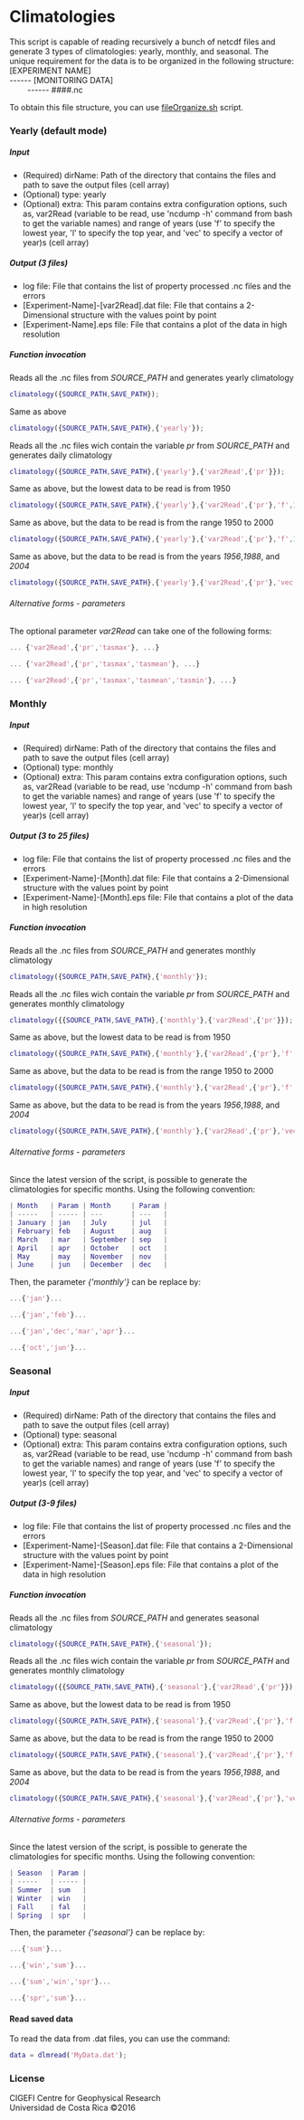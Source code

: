 # Climatologies
This script is capable of reading recursively a bunch of netcdf files and generate 3 types of climatologies: yearly, monthly, and seasonal.
The unique requirement for the data is to be organized in the following structure:<br/>
[EXPERIMENT NAME]<br/>
------ [MONITORING DATA]<br/>
&nbsp;&nbsp;&nbsp;&nbsp;&nbsp;&nbsp;&nbsp;&nbsp;------ ####.nc<br />

To obtain this file structure, you can use [fileOrganize.sh](https://github.com/cigefi/fileManager/) script.

### Yearly (default mode)
##### Input
- (Required) dirName: Path of the directory that contains the files and path to save the output files (cell array)
- (Optional) type: yearly
- (Optional) extra: This param contains extra configuration options, such as, var2Read (variable to be read, use 'ncdump -h' command from bash to get the variable names) and range of years (use 'f' to specify the lowest year, 'l' to specify the top year, and 'vec' to specify a vector of year)s (cell array)

##### Output (3 files)
- log file: File that contains the list of property processed .nc files and the errors
- [Experiment-Name]-[var2Read].dat file: File that contains a 2-Dimensional structure with the values point by point
- [Experiment-Name].eps file: File that contains a plot of the data in high resolution

##### Function invocation
Reads all the .nc files from _SOURCE_PATH_ and generates yearly climatology
```matlab
climatology({SOURCE_PATH,SAVE_PATH});
```
Same as above
```matlab
climatology({SOURCE_PATH,SAVE_PATH},{'yearly'});
```
Reads all the .nc files wich contain the variable _pr_ from _SOURCE_PATH_ and generates daily climatology
```matlab
climatology({SOURCE_PATH,SAVE_PATH},{'yearly'},{'var2Read',{'pr'}});
```
Same as above, but the lowest data to be read is from 1950
```matlab
climatology({SOURCE_PATH,SAVE_PATH},{'yearly'},{'var2Read',{'pr'},'f',1950});
```
Same as above, but the data to be read is from the range 1950 to 2000
```matlab
climatology({SOURCE_PATH,SAVE_PATH},{'yearly'},{'var2Read',{'pr'},'f',1950,'l',2000});
```
Same as above, but the data to be read is from the years _1956_,_1988_, and _2004_
```matlab
climatology({SOURCE_PATH,SAVE_PATH},{'yearly'},{'var2Read',{'pr'},'vec',[1988,2004,1956]});
```
###### Alternative forms - parameters
The optional parameter _var2Read_ can take one of the following forms:
```matlab
... {'var2Read',{'pr','tasmax'}, ...}
```
```matlab
... {'var2Read',{'pr','tasmax','tasmean'}, ...}
```
```matlab
... {'var2Read',{'pr','tasmax','tasmean','tasmin'}, ...}
```


### Monthly
##### Input
- (Required) dirName: Path of the directory that contains the files and path to save the output files (cell array)
- (Optional) type: monthly
- (Optional) extra: This param contains extra configuration options, such as, var2Read (variable to be read, use 'ncdump -h' command from bash to get the variable names) and range of years (use 'f' to specify the lowest year, 'l' to specify the top year, and 'vec' to specify a vector of year)s (cell array)

##### Output (3 to 25 files)
- log file: File that contains the list of property processed .nc files and the errors
- [Experiment-Name]-[Month].dat file: File that contains a 2-Dimensional structure with the values point by point
- [Experiment-Name]-[Month].eps file: File that contains a plot of the data in high resolution

##### Function invocation
Reads all the .nc files from _SOURCE_PATH_ and generates monthly climatology
```matlab
climatology({SOURCE_PATH,SAVE_PATH},{'monthly'});
```
Reads all the .nc files wich contain the variable _pr_ from _SOURCE_PATH_ and generates monthly climatology
```matlab
climatology({{SOURCE_PATH,SAVE_PATH},{'monthly'},{'var2Read',{'pr'}});
```
Same as above, but the lowest data to be read is from 1950
```matlab
climatology({SOURCE_PATH,SAVE_PATH},{'monthly'},{'var2Read',{'pr'},'f',1950});
```
Same as above, but the data to be read is from the range 1950 to 2000
```matlab
climatology({SOURCE_PATH,SAVE_PATH},{'monthly'},{'var2Read',{'pr'},'f',1950,'l',2000});
```
Same as above, but the data to be read is from the years _1956_,_1988_, and _2004_
```matlab
climatology({SOURCE_PATH,SAVE_PATH},{'monthly'},{'var2Read',{'pr'},'vec',[1988,2004,1956]});
```
###### Alternative forms - parameters
Since the latest version of the script, is possible to generate the climatologies for specific months. Using the following convention:
```matlab
| Month   | Param | Month     | Param |
| -----   | ----- | ---       | ---   |
| January | jan   | July      | jul   |
| February| feb   | August    | aug   |
| March   | mar   | September | sep   |
| April   | apr   | October   | oct   |
| May     | may   | November  | nov   |
| June    | jun   | December  | dec   |
```
Then, the parameter _{'monthly'}_ can be replace by:
```matlab
...{'jan'}...
```
```matlab
...{'jan','feb'}...
```
```matlab
...{'jan','dec','mar','apr'}...
```
```matlab
...{'oct','jun'}...
```

### Seasonal
##### Input
- (Required) dirName: Path of the directory that contains the files and path to save the output files (cell array)
- (Optional) type: seasonal
- (Optional) extra: This param contains extra configuration options, such as, var2Read (variable to be read, use 'ncdump -h' command from bash to get the variable names) and range of years (use 'f' to specify the lowest year, 'l' to specify the top year, and 'vec' to specify a vector of year)s (cell array)

##### Output (3-9 files)
- log file: File that contains the list of property processed .nc files and the errors
- [Experiment-Name]-[Season].dat file: File that contains a 2-Dimensional structure with the values point by point
- [Experiment-Name]-[Season].eps file: File that contains a plot of the data in high resolution

##### Function invocation
Reads all the .nc files from _SOURCE_PATH_ and generates seasonal climatology
```matlab
climatology({SOURCE_PATH,SAVE_PATH},{'seasonal'});
```
Reads all the .nc files wich contain the variable _pr_ from _SOURCE_PATH_ and generates monthly climatology
```matlab
climatology({{SOURCE_PATH,SAVE_PATH},{'seasonal'},{'var2Read',{'pr'}});
```
Same as above, but the lowest data to be read is from 1950
```matlab
climatology({SOURCE_PATH,SAVE_PATH},{'seasonal'},{'var2Read',{'pr'},'f',1950});
```
Same as above, but the data to be read is from the range 1950 to 2000
```matlab
climatology({SOURCE_PATH,SAVE_PATH},{'seasonal'},{'var2Read',{'pr'},'f',1950,'l',2000});
```
Same as above, but the data to be read is from the years _1956_,_1988_, and _2004_
```matlab
climatology({SOURCE_PATH,SAVE_PATH},{'seasonal'},{'var2Read',{'pr'},'vec',[1988,2004,1956]});
```
###### Alternative forms - parameters
Since the latest version of the script, is possible to generate the climatologies for specific months. Using the following convention:
```matlab
| Season  | Param | 
| -----   | ----- |
| Summer  | sum   |
| Winter  | win   | 
| Fall    | fal   | 
| Spring  | spr   |
```
Then, the parameter _{'seasonal'}_ can be replace by:
```matlab
...{'sum'}...
```
```matlab
...{'win','sum'}...
```
```matlab
...{'sum','win','spr'}...
```
```matlab
...{'spr','sum'}...
```

#### Read saved data
To read the data from .dat files, you can use the command:
```matlab
data = dlmread('MyData.dat');
```
### License
CIGEFI Centre for Geophysical Research<br/>
Universidad de Costa Rica &copy;2016
